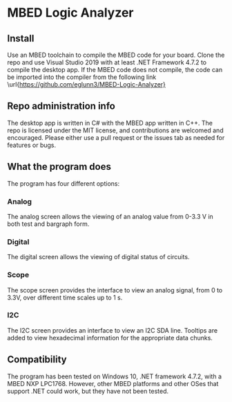 # MBED Logic Analyzer

## Install
  Use an MBED toolchain to compile the MBED code for your board. Clone the repo and use Visual Studio 2019 with at least .NET Framework 4.7.2 to compile the desktop app. 
  If the MBED code does not compile, the code can be imported into the compiler from the following link
  \url{https://github.com/eglunn3/MBED-Logic-Analyzer}
## Repo administration info  
The desktop app is written in C# with the MBED app written in C++. The repo is licensed under the MIT license, and contributions are welcomed and encouraged. Please either use a pull request or the issues tab as needed for features or bugs. 

## What the program does 

The program has four different options:

### Analog
The analog screen allows the viewing of an analog value from 0-3.3 V in both test and bargraph form.

### Digital
The digital screen allows the viewing of digital status of circuits.

### Scope
The scope screen provides the interface to view an analog signal, from 0 to 3.3V, over different time scales up to 1 s.

### I2C
The I2C screen provides an interface to view an I2C SDA line. Tooltips are added to view hexadecimal information for the appropriate data chunks.

## Compatibility
The program has been tested on Windows 10, .NET framework 4.7.2, with a MBED NXP LPC1768. However, other MBED platforms and other OSes that support .NET could work, but they have not been tested.
